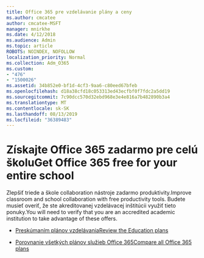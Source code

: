 ```yaml
---
title: Office 365 pre vzdelávanie plány a ceny
ms.author: cmcatee
author: cmcatee-MSFT
manager: mnirkhe
ms.date: 4/12/2018
ms.audience: Admin
ms.topic: article
ROBOTS: NOINDEX, NOFOLLOW
localization_priority: Normal
ms.collection: Adm_O365
ms.custom:
- "476"
- "1500026"
ms.assetid: 34b852e0-bf1d-4cf3-9aa6-c80eed67bfeb
ms.openlocfilehash: d18a38cfd18c053313ed43ecfbf0f7fdc2a5dd19
ms.sourcegitcommit: 7c90dcc570d32ebd968e3e4e816a7b482890b3a4
ms.translationtype: MT
ms.contentlocale: sk-SK
ms.lasthandoff: 08/13/2019
ms.locfileid: "36389483"
---
```

# <a name="get-office-365-free-for-your-entire-school"></a><span data-ttu-id="f61c2-102">Získajte Office 365 zadarmo pre celú školu</span><span class="sxs-lookup"><span data-stu-id="f61c2-102">Get Office 365 free for your entire school</span></span>

<span data-ttu-id="f61c2-103">Zlepšiť triede a škole collaboration nástroje zadarmo produktivity.</span><span class="sxs-lookup"><span data-stu-id="f61c2-103">Improve classroom and school collaboration with free productivity tools.</span></span> <span data-ttu-id="f61c2-104">Budete musieť overiť, že ste akreditovanej vzdelávacej inštitúcii využiť tieto ponuky.</span><span class="sxs-lookup"><span data-stu-id="f61c2-104">You will need to verify that you are an accredited academic institution to take advantage of these offers.</span></span>
  
- [<span data-ttu-id="f61c2-105">Preskúmaním plánov vzdelávania</span><span class="sxs-lookup"><span data-stu-id="f61c2-105">Review the Education plans</span></span>](https://products.office.com/academic/compare-office-365-education-plans)

- [<span data-ttu-id="f61c2-106">Porovnanie všetkých plánov služieb Office 365</span><span class="sxs-lookup"><span data-stu-id="f61c2-106">Compare all Office 365 plans</span></span>](https://products.office.com/business/compare-more-office-365-for-business-plans)